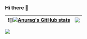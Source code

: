 ### Hi there 👋

<!--
**crushmrli/crushmrli** is a ✨ _special_ ✨ repository because its `README.md` (this file) appears on your GitHub profile.

Here are some ideas to get you started:

- 🔭 I’m currently working on ...
- 🌱 I’m currently learning ...
- 👯 I’m looking to collaborate on ...
- 🤔 I’m looking for help with ...
- 💬 Ask me about ...
- 📫 How to reach me: ...
- 😄 Pronouns: ...
- ⚡ Fun fact: ...
-->
|![][![Anurag's GitHub stats](https://github-readme-stats.vercel.app/api?username=crushmrli&&show_icons=true&show_icons=true&theme=dark)](https://github.com/anuraghazra/github-readme-stats)|![](https://github-readme-stats.vercel.app/api/top-langs/?username=crushmrli&layout=compact&theme=tokyonight&langs_count=10)|
|-|-|

![](https://activity-graph.herokuapp.com/graph?username=crushmrli&theme=redical)
